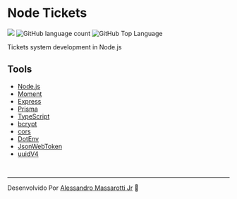 # Node Tickets

<p>
  <img src="https://img.shields.io/badge/made%20by-Alessandro%20Massarotti%20Jr-90c53f?style=flat-square">
  <img alt="GitHub language count" src="https://img.shields.io/github/languages/count/alessandro-massarotti-Jr/Node-tickets?color=90c53f&style=flat-square">
  <img alt="GitHub Top Language" src="https://img.shields.io/github/languages/top/alessandro-massarotti-Jr/Node-tickets?color=90c53f&style=flat-square">
</p>

Tickets system development in Node.js

## Tools

 - [Node.js](https://nodejs.org/)
 - [Moment](https://momentjs.com/)
 - [Express](https://expressjs.com/)
 - [Prisma](https://www.prisma.io/)
 - [TypeScript](https://www.typescriptlang.org/)
 - [bcrypt](https://www.npmjs.com/package/bcrypt)
 - [cors](https://www.npmjs.com/package/cors)
 - [DotEnv](https://www.npmjs.com/package/dotenv)
 - [JsonWebToken](https://www.npmjs.com/package/jsonwebtoken)
 - [uuidV4](https://www.npmjs.com/package/uuidv4)


<br>

---

Desenvolvido Por [Alessandro Massarotti Jr](https://github.com/alessandro-massarotti-jr) 🤖